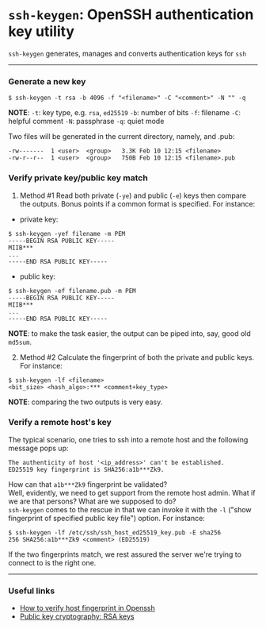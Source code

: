 # `ssh-keygen`: OpenSSH authentication key utility
`ssh-keygen` generates, manages and converts authentication keys for `ssh`

----

### Generate a new key
```
$ ssh-keygen -t rsa -b 4096 -f "<filename>" -C "<comment>" -N "" -q
```

**NOTE**:
  `-t`: key type, e.g. `rsa`, `ed25519`
  `-b`: number of bits
  `-f`: filename
  `-C`: helpful comment
  `-N`: passphrase
  `-q`: quiet mode

Two files will be generated in the current directory, namely, <filename> and <filename>.pub:
```
-rw-------  1 <user>  <group>   3.3K Feb 10 12:15 <filename>
-rw-r--r--  1 <user>  <group>   750B Feb 10 12:15 <filename>.pub
```

### Verify private key/public key match
1. Method #1
Read both private (`-ye`) and public (`-e`) keys then compare the outputs. Bonus points if a common format is specified. For instance:
- private key:
```
$ ssh-keygen -yef filename -m PEM
-----BEGIN RSA PUBLIC KEY-----
MIIB***
...
-----END RSA PUBLIC KEY-----
```

- public key:
```
$ ssh-keygen -ef filename.pub -m PEM 
-----BEGIN RSA PUBLIC KEY-----
MIIB***
...
-----END RSA PUBLIC KEY-----
```
**NOTE**: to make the task easier, the output can be piped into, say, good old `md5sum`.

2. Method #2
Calculate the fingerprint of both the private and public keys. For instance:
```
$ ssh-keygen -lf <filename>
<bit_size> <hash_algo>:*** <comment+key_type>
```
**NOTE**: comparing the two outputs is very easy.

### Verify a remote host's key
The typical scenario, one tries to ssh into a remote host and the following message pops up:
```
The authenticity of host '<ip_address>' can't be established.
ED25519 key fingerprint is SHA256:a1b***Zk9.
```
How can that `a1b***Zk9` fingerprint be validated?</br>
Well, evidently, we need to get support from the remote host admin. What if we are that persons? What are we supposed to do?</br>
`ssh-keygen` comes to the rescue in that we can invoke it with the `-l` ("show fingerprint of specified public key file") option. For instance:
```
$ ssh-keygen -lf /etc/ssh/ssh_host_ed25519_key.pub -E sha256
256 SHA256:a1b***Zk9 <comment> (ED25519)
```

If the two fingerprints match, we rest assured the server we're trying to connect to is the right one.

----

### Useful links
- [How to verify host fingerprint in Openssh](https://superuser.com/questions/1246732/how-to-verify-host-fingerprint-in-openssh)
- [Public key cryptography: RSA keys](https://www.thedigitalcatonline.com/blog/2018/04/25/rsa-keys/)

